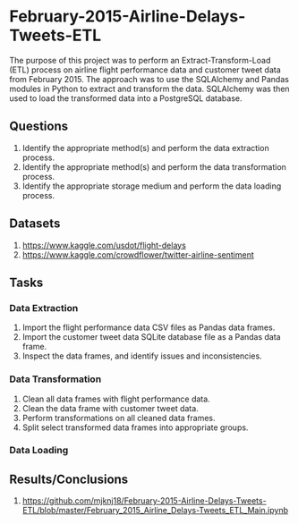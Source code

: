 # February-2015-Airline-Delays-Tweets-ETL

The purpose of this project was to perform an Extract-Transform-Load (ETL) process on airline flight performance data and customer tweet data from February 2015. The approach was to use the SQLAlchemy and Pandas modules in Python to extract and transform the data. SQLAlchemy was then used to load the transformed data into a PostgreSQL database.

## Questions

1. Identify the appropriate method(s) and perform the data extraction process.
2. Identify the appropriate method(s) and perform the data transformation process.
3. Identify the appropriate storage medium and perform the data loading process.

## Datasets

1. https://www.kaggle.com/usdot/flight-delays
2. https://www.kaggle.com/crowdflower/twitter-airline-sentiment

## Tasks

### Data Extraction

1. Import the flight performance data CSV files as Pandas data frames.
2. Import the customer tweet data SQLite database file as a Pandas data frame.
3. Inspect the data frames, and identify issues and inconsistencies.

### Data Transformation

1. Clean all data frames with flight performance data.
2. Clean the data frame with customer tweet data.
3. Perform transformations on all cleaned data frames.
4. Split select transformed data frames into appropriate groups.

### Data Loading



## Results/Conclusions

1. https://github.com/mjknj18/February-2015-Airline-Delays-Tweets-ETL/blob/master/February_2015_Airline_Delays-Tweets_ETL_Main.ipynb